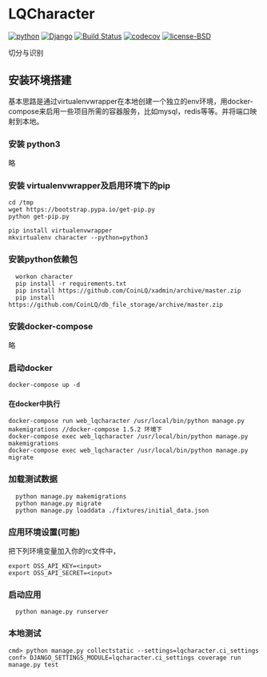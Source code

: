 # LQCharacter

[![python](https://img.shields.io/badge/python-3.5-blue.svg)](https://www.python.org/)
[![Django](https://img.shields.io/badge/Django-v1.11-orange.svg)](https://www.djangoproject.com/)
[![Build Status](https://travis-ci.org/CoinLQ/LQCharacter.svg?branch=master)](https://travis-ci.org/CoinLQ/LQCharacter)
[![codecov](https://codecov.io/gh/CoinLQ/AnyCollating/branch/master/graph/badge.svg)](https://codecov.io/gh/CoinLQ/AnyCollating)
[![license-BSD](https://img.shields.io/badge/license-BSD-green.svg)](LICENSE)


切分与识别

## 安装环境搭建
基本思路是通过virtualenvwrapper在本地创建一个独立的env环境，用docker-compose来启用一些项目所需的容器服务，比如mysql，redis等等。并将端口映射到本地。

### 安装 python3
略
### 安装 virtualenvwrapper及启用环境下的pip

```
cd /tmp
wget https://bootstrap.pypa.io/get-pip.py
python get-pip.py
```
```
pip install virtualenvwrapper
mkvirtualenv character --python=python3
```
### 安装python依赖包
```
  workon character
  pip install -r requirements.txt
  pip install https://github.com/CoinLQ/xadmin/archive/master.zip
  pip install https://github.com/CoinLQ/db_file_storage/archive/master.zip
```
### 安装docker-compose
略
### 启动docker
```
docker-compose up -d
```
#### 在docker中执行
```
docker-compose run web_lqcharacter /usr/local/bin/python manage.py makemigrations //docker-compose 1.5.2 环境下
docker-compose exec web_lqcharacter /usr/local/bin/python manage.py makemigrations
docker-compose exec web_lqcharacter /usr/local/bin/python manage.py migrate
```
### 加载测试数据
```
  python manage.py makemigrations
  python manage.py migrate
  python manage.py loaddata ./fixtures/initial_data.json
```
### 应用环境设置(可能)
把下列环境变量加入你的rc文件中，
```
export OSS_API_KEY=<input>
export OSS_API_SECRET=<input>
```
###
### 启动应用
```
  python manage.py runserver
```
### 本地测试
```
cmd> python manage.py collectstatic --settings=lqcharacter.ci_settings
conf> DJANGO_SETTINGS_MODULE=lqcharacter.ci_settings coverage run manage.py test
```
